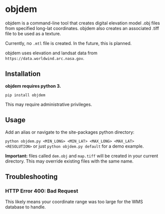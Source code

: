 # objdem

objdem is a command-line tool that creates digital elevation model .obj files from specified long-lat coordinates.
objdem also creates an associated .tiff file to be used as a texture.

Currently, no `.mtl` file is created.  In the future, this is planned.

objdem uses elevation and landsat data from `https://data.worldwind.arc.nasa.gov`.

## Installation

**objdem requires python 3.**

`pip install objdem`

This may require administrative privileges.

## Usage

Add an alias or navigate to the site-packages python directory:

`python objdem.py <MIN_LONG> <MIN_LAT> <MAX_LONG> <MAX_LAT> <RESOLUTION>` or just `python objdem.py default` for a demo example.

**Important:** files called `dem.obj` and `map.tiff` will be created in your current directory.  This may override existing files with the same name.

## Troubleshooting

### HTTP Error 400: Bad Request

This likely means your coordinate range was too large for the WMS database to handle.
